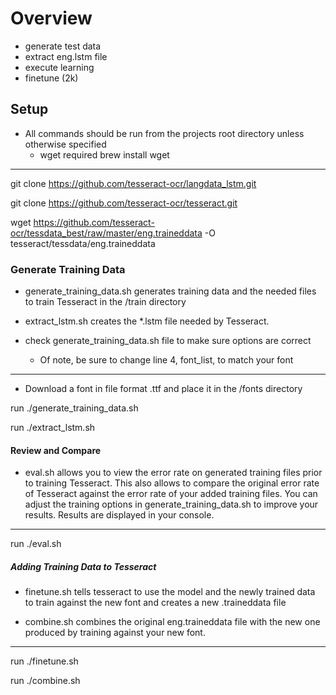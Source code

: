 # Overview
- generate test data
- extract eng.lstm file
- execute learning
- finetune (2k)
## Setup
- All commands should be run from the projects root directory unless otherwise specified
    - wget required
        brew install wget
------------------------------------------

git clone https://github.com/tesseract-ocr/langdata_lstm.git 

git clone https://github.com/tesseract-ocr/tesseract.git

wget https://github.com/tesseract-ocr/tessdata_best/raw/master/eng.traineddata -O tesseract/tessdata/eng.traineddata

### Generate Training Data
- generate_training_data.sh generates training data and the needed files to train Tesseract in the /train directory

- extract_lstm.sh creates the *.lstm file needed by Tesseract.

- check generate_training_data.sh file to make sure options are correct
    - Of note, be sure to change line 4, font_list, to match your font
------------------------------------------
- Download a font in file format .ttf and place it in the /fonts directory

run ./generate_training_data.sh 

run ./extract_lstm.sh

#### Review and Compare
- eval.sh allows you to view the error rate on generated training files prior to training Tesseract. This also allows to compare the original error rate of Tesseract against the error rate of your added training files. You can adjust the training options in generate_training_data.sh to improve your results. Results are displayed in your console. 
------------------------------------------

run ./eval.sh

##### Adding Training Data to Tesseract
- finetune.sh tells tesseract to use the model and the newly trained data to train against the new font and creates a new .traineddata file

- combine.sh combines the original eng.traineddata file with the new one produced by training against your new font.
------------------------------------------

run ./finetune.sh

run ./combine.sh
